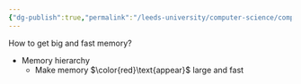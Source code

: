 ```yaml
---
{"dg-publish":true,"permalink":"/leeds-university/computer-science/compulsory-modules/computer-architecture/section-10-cache-memory/definitions/magic-memory/","tags":["Definition"]}
---
```


How to get big and fast memory?
- Memory hierarchy
	- Make memory $\color{red}\text{appear}$ large and fast
